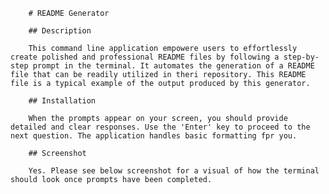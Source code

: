 
        # README Generator

        ## Description

        This command line application empowere users to effortlessly create polished and professional README files by following a step-by-step prompt in the terminal. It automates the generation of a README file that can be readily utilized in theri repository. This README file is a typical example of the output produced by this generator.

        ## Installation

        When the prompts appear on your screen, you should provide detailed and clear responses. Use the 'Enter' key to proceed to the next question. The application handles basic formatting fpr you.

        ## Screenshot

        Yes. Please see below screenshot for a visual of how the terminal should look once prompts have been completed.

       